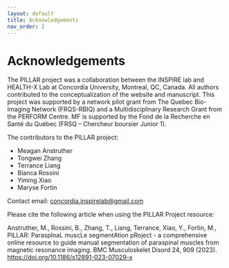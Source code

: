 ```yaml
---
layout: default
title: Acknowledgements
nav_order: 2
---
```


# Acknowledgements

The PILLAR project was a collaboration between the INSPIRE lab and HEALTH-X Lab at Concordia University, Montreal, QC, Canada. All authors contributed to the conceptualization of the website and manuscript. This project was supported by a network pilot grant from The Quebec Bio-Imaging Network (FRQS-RBIQ) and a Multidisciplinary Research Grant from the PERFORM Centre. MF is supported by the Fond de la Recherche en Santé du Québec (FRSQ – Chercheur boursier Junior 1).

 The contributors to the PILLAR project:
 <ul>
   <li>Meagan Anstruther</li>
   <li>Tongwei Zhang</li>
   <li>Terrance Liang</li>
   <li>Bianca Rossini</li>
   <li>Yiming Xiao</li>
   <li>Maryse Fortin</li>
 </ul>

 Contact email: concordia.inspirelab@gmail.com

Please cite the following article when using the PILLAR Project resource:

Anstruther, M., Rossini, B., Zhang, T., Liang, Terrance, Xiao, Y., Fortin, M., PILLAR: ParaspInaL muscLe segmentAtion pRoject - a comprehensive online resource to guide manual segmentation of paraspinal muscles from magnetic resonance imaging. BMC Musculoskelet Disord 24, 909 (2023). https://doi.org/10.1186/s12891-023-07029-x

